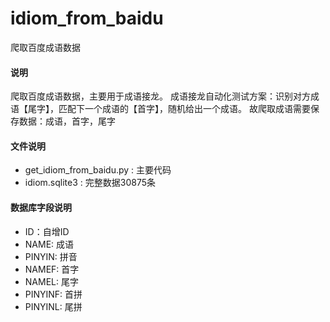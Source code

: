 # idiom_from_baidu
爬取百度成语数据

#### 说明
爬取百度成语数据，主要用于成语接龙。
成语接龙自动化测试方案：识别对方成语【尾字】，匹配下一个成语的【首字】，随机给出一个成语。
故爬取成语需要保存数据：成语，首字，尾字

#### 文件说明
- get_idiom_from_baidu.py : 主要代码
- idiom.sqlite3 : 完整数据30875条

#### 数据库字段说明
- ID：自增ID
- NAME: 成语
- PINYIN: 拼音
- NAMEF: 首字
- NAMEL: 尾字
- PINYINF: 首拼
- PINYINL: 尾拼
